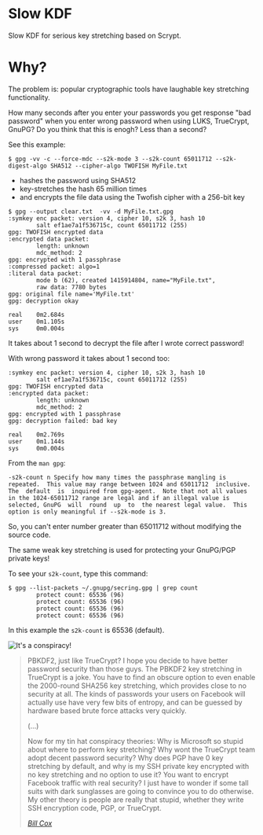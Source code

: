 Slow KDF
========

Slow KDF for serious key stretching based on Scrypt.

Why?
====

The problem is: popular cryptographic tools have laughable key stretching functionality.

How many seconds after you enter your passwords you get response "bad password"
when you enter wrong password when using LUKS, TrueCrypt, GnuPG? Do you think that this is enogh?
Less than a second?

See this example:

```$ gpg -vv -c --force-mdc --s2k-mode 3 --s2k-count 65011712 --s2k-digest-algo SHA512 --cipher-algo TWOFISH MyFile.txt```

* hashes the password using SHA512
* key-stretches the hash 65 million times
* and encrypts the file data using the Twofish cipher with a 256-bit key

```
$ gpg --output clear.txt  -vv -d MyFile.txt.gpg
:symkey enc packet: version 4, cipher 10, s2k 3, hash 10
        salt ef1ae7a1f536715c, count 65011712 (255)
gpg: TWOFISH encrypted data
:encrypted data packet:
        length: unknown
        mdc_method: 2
gpg: encrypted with 1 passphrase
:compressed packet: algo=1
:literal data packet:
        mode b (62), created 1415914804, name="MyFile.txt",
        raw data: 7780 bytes
gpg: original file name='MyFile.txt'
gpg: decryption okay

real    0m2.684s
user    0m1.105s
sys     0m0.004s
```

It takes about 1 second to decrypt the file after I wrote correct password!

With wrong password it takes about 1 second too:

```
:symkey enc packet: version 4, cipher 10, s2k 3, hash 10
        salt ef1ae7a1f536715c, count 65011712 (255)
gpg: TWOFISH encrypted data
:encrypted data packet:
        length: unknown
        mdc_method: 2
gpg: encrypted with 1 passphrase
gpg: decryption failed: bad key

real    0m2.769s
user    0m1.144s
sys     0m0.004s
```

From the `man gpg`:

``
 -s2k-count n
    Specify how many times the passphrase mangling is repeated.  This value may range between 1024 and
    65011712  inclusive.   The  default  is  inquired from gpg-agent.  Note that not all values in the
    1024-65011712 range are legal and if an illegal value is selected, GnuPG  will  round  up  to  the
    nearest legal value.  This option is only meaningful if --s2k-mode is 3.
``

So, you can't enter number greater than 65011712 without modifying the source code.

The same weak key stretching is used for protecting your GnuPG/PGP private keys!

To see your `s2k-count`, type this command:

```
$ gpg --list-packets ~/.gnupg/secring.gpg | grep count
        protect count: 65536 (96)
        protect count: 65536 (96)
        protect count: 65536 (96)
        protect count: 65536 (96)
```

In this example the `s2k-count` is 65536 (default).

<img src="http://i.imgur.com/K6dAvXn.jpg" alt="It's a conspiracy!" />

<blockquote>
<p>PBKDF2, just like TrueCrypt?  I hope you decide to have better password 
security than those guys.  The PBKDF2 key stretching in TrueCrypt is a 
joke.  You have to find an obscure option to even enable the 2000-round 
SHA256 key stretching, which provides close to no security at all.  The 
kinds of passwords your users on Facebook will actually use have very 
few bits of entropy, and can be guessed by hardware based brute force 
attacks very quickly.</p>
(...)
<p>Now for my tin hat conspiracy theories: Why is Microsoft so stupid about 
where to perform key stretching?  Why wont the TrueCrypt team adopt 
decent password security?  Why does PGP have 0 key stretching by 
default, and why is my SSH private key encrypted with no key stretching 
and no option to use it?  You want to encrypt Facebook traffic with real 
security?  I just have to wonder if some tall suits with dark sunglasses 
are going to convince you to do otherwise.  My other theory is people 
are really that stupid, whether they write SSH encryption code, PGP, or 
TrueCrypt.</p><cite><a target="_blank" href="http://www.metzdowd.com/pipermail/cryptography/2013-December/019048.html">Bill Cox</a></cite></blockquote>


